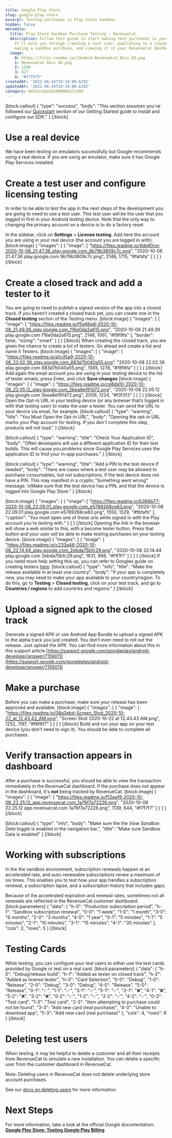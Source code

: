```yaml
---
title: Google Play Store
slug: google-play-store
excerpt: Testing purchases in Play Store Sandbox
hidden: false
metadata:
  title: Play Store Sandbox Purchase Testing – RevenueCat
  description: Follow this guide to start making test purchases in your Android app.
    It'll walk you through creating a test user, publishing to a closed test track,
    making a sandbox purchase, and viewing it in your RevenueCat dashboard.
  image:
    0: https://files.readme.io/33edecb-RevenueCat_Docs_OG.png
    1: RevenueCat Docs OG.png
    2: 1200
    3: 627
    4: "#f7f5f5"
createdAt: '2022-06-24T19:19:00.629Z'
updatedAt: '2022-06-24T19:19:00.629Z'
category: 64515c3aa16590000a27cd9d
---
```

[block:callout]
{
  "type": "success",
  "body": "This section assumes you've followed our [Quickstart](doc:getting-started-1) section of our Getting Started guide to install and configure our SDK."
}
[/block]
# Use a real device

We have been testing on emulators successfully but Google recommends using a real device. If you are using an emulator, make sure it has Google Play Services installed.

# Create a test user and configure licensing testing

In order to be able to test the app in the next steps of the development you are going to need to use a test user. This test user will be the user that you logged in first in your Android testing device. Note that the only way to changing the primary account on a device is to do a factory reset. 

In the sidebar, click on **Settings** > **License testing**.  Add here the account you are using in your real device (the account you are logged in with).
[block:image]
{
  "images": [
    {
      "image": [
        "https://files.readme.io/4de80ce-2020-10-08_21.47.36_play.google.com_9b79b3809c7c.png",
        "2020-10-08 21.47.36 play.google.com 9b79b3809c7c.png",
        2146,
        1715,
        "#fafafa"
      ]
    }
  ]
}
[/block]
# Create a closed track and add a tester to it

You are going to need to publish a signed version of the app into a closed track. If you haven’t created a closed track yet, you can create one in the **Closed testing** section of the Testing menu. 
[block:image]
{
  "images": [
    {
      "image": [
        "https://files.readme.io/f5e66e8-2020-10-08_21.49.39_play.google.com_f16e0da2a615.png",
        "2020-10-08 21.49.39 play.google.com f16e0da2a615.png",
        2148,
        1061,
        "#f9f9fa"
      ],
      "border": false,
      "sizing": "smart"
    }
  ]
}
[/block]
When creating the closed track, you are given the chance to create a list of testers. Go ahead and create a list and name it Testers.
[block:image]
{
  "images": [
    {
      "image": [
        "https://files.readme.io/a1cd5a9-2020-10-08_22.02.36_play.google.com_683d7b040a55.png",
        "2020-10-08 22.02.36 play.google.com 683d7b040a55.png",
        1565,
        1278,
        "#f8f8fa"
      ]
    }
  ]
}
[/block]
Add again the email account you are using in your testing device to the list of tester emails, press Enter, and click **Save changes** 
[block:image]
{
  "images": [
    {
      "image": [
        "https://files.readme.io/ce8da10-2020-10-08_22.05.12_play.google.com_5bea8ef91d72.png",
        "2020-10-08 22.05.12 play.google.com 5bea8ef91d72.png",
        2009,
        1224,
        "#f3f3f3"
      ]
    }
  ]
}
[/block]
Open the Opt-in URL in your testing device (or any browser that’s logged in with that testing user) to make the user a tester. You can send the URL to your device via email, for example. 
[block:callout]
{
  "type": "warning",
  "title": "You Must Open the Opt-in URL",
  "body": "Opening the opt-in URL marks your Play account for testing. If you don't complete this step, products will not load."
}
[/block]

[block:callout]
{
  "type": "warning",
  "title": "Check Your Application ID",
  "body": "Often developers will use a different application ID for their test builds. This will cause you problems since Google Play Services uses the application ID to find your in-app purchases."
}
[/block]

[block:callout]
{
  "type": "warning",
  "title": "Add a PIN to the test device if needed",
  "body": "There are cases where a test user may be allowed to purchase consumables, but not subscriptions, if the test device does not have a PIN. This may manifest in a cryptic \"Something went wrong\" message. \nMake sure that the test device has a PIN, and that the device is logged into Google Play Store."
}
[/block]

[block:image]
{
  "images": [
    {
      "image": [
        "https://files.readme.io/b366b77-2020-10-08_22.09.01_play.google.com_e5789268ce83.png",
        "2020-10-08 22.09.01 play.google.com e5789268ce83.png",
        1550,
        1529,
        "#fbfafb"
      ],
      "caption": "You must open one of these urls while signed in with the Play account you're testing with."
    }
  ]
}
[/block]
Opening the link in the browser will show a web similar to this, with a become tester button. Press that button and your user will be able to make testing purchases on your testing device.
[block:image]
{
  "images": [
    {
      "image": [
        "https://files.readme.io/c233a46-2020-10-08_22.14.44_play.google.com_2ebda75bfc29.png",
        "2020-10-08 22.14.44 play.google.com 2ebda75bfc29.png",
        1631,
        998,
        "#f1f1f1"
      ]
    }
  ]
}
[/block]
If you need more help setting this up, you can refer to Googles guide on creating testers [here](https://developer.android.com/google/play/billing/billing_testing#testing-purchases).
[block:callout]
{
  "type": "info",
  "title": "Make the release available in at least one country",
  "body": "If your app is completely new, you may need to make your app available to your country/region. To do this, go to **Testing** > **Closed testing**, click on your test track, and go to **Countries / regions** to add countries and regions."
}
[/block]
# Upload a signed apk to the closed track

Generate a signed APK or use Android App Bundle to upload a signed APK to the alpha track you just created. You don’t even need to roll out the release. Just upload the APK. You can find more information about this in this support article [https://support.google.com/googleplay/android-developer/answer/7159011](https://support.google.com/googleplay/android-developer/answer/7159011) 

# Make a purchase

Before you can make a purchase, make sure your release has been approved and  available.
[block:image]
{
  "images": [
    {
      "image": [
        "https://files.readme.io/08a3ebd-Screen_Shot_2020-10-22_at_12.43.43_AM.png",
        "Screen Shot 2020-10-22 at 12.43.43 AM.png",
        1252,
        1197,
        "#f6f6f7"
      ]
    }
  ]
}
[/block]
Build and run your app on your test device (you don't need to sign it). You should be able to complete all purchases.

# Verify transaction appears in dashboard

After a purchase is successful, you should be able to view the transaction immediately in the RevenueCat dashboard. If the purchase does not appear in the dashboard, it's **not** being tracked by RevenueCat.
[block:image]
{
  "images": [
    {
      "image": [
        "https://files.readme.io/f12eaf9-2020-10-08_22.25.12_app.revenuecat.com_1a76f7a72226.png",
        "2020-10-08 22.25.12 app.revenuecat.com 1a76f7a72226.png",
        1139,
        644,
        "#f7f7f7"
      ]
    }
  ]
}
[/block]

[block:callout]
{
  "type": "info",
  "body": "Make sure the the *View Sandbox Data* toggle is enabled in the navigation bar.",
  "title": "Make sure Sandbox Data is enabled"
}
[/block]
# Working with subscriptions

In the the sandbox environment, subscription renewals happen at an accelerated rate, and auto-renewable subscriptions renew a maximum of six times. This enables you to test how your app handles a subscription renewal, a subscription lapse, and a subscription history that includes gaps.

Because of the accelerated expiration and renewal rates, sometimes not all renewals are reflected in the RevenueCat customer dashboard.
[block:parameters]
{
  "data": {
    "h-0": "Production subscription period",
    "h-1": "Sandbox subscription renewal",
    "0-0": "1 week",
    "1-0": "1 month",
    "3-0": "6 months",
    "2-0": "3 months",
    "4-0": "1 year",
    "0-1": "5 minutes",
    "1-1": "5 minutes",
    "2-1": "10 minutes",
    "3-1": "15 minutes",
    "4-1": "30 minutes"
  },
  "cols": 2,
  "rows": 5
}
[/block]
# Testing Cards
While testing, you can configure your test users to either use the test cards provided by Google or test on a real card.
[block:parameters]
{
  "data": {
    "h-0": "Debug/release build",
    "h-1": "Added as tester on closed track",
    "h-2": "Added as license tester",
    "h-3": "Card Selection",
    "0-0": "Debug",
    "1-0": "Release",
    "2-0": "Debug",
    "3-0": "Debug",
    "4-0": "Release",
    "5-0": "Release",
    "0-1": "✅",
    "1-1": "✅",
    "3-1": "✅",
    "5-1": "✅",
    "2-1": "❌",
    "4-1": "❌",
    "5-2": "❌",
    "3-2": "❌",
    "0-2": "✅",
    "1-2": "✅",
    "2-2": "✅",
    "4-2": "✅",
    "0-3": "Test card",
    "1-3": "Test card",
    "2-3": "Item attempting to purchase could not be found",
    "3-3": "Add new card (real purchase)",
    "4-3": "Unable to download app",
    "5-3": "Add new card (real purchase)"
  },
  "cols": 4,
  "rows": 6
}
[/block]
# Deleting test users

When testing, it may be helpful to delete a customer and all their receipts from RevenueCat to simulate a new installation. You can delete a specific user from the customer dashboard in RevenueCat. 

Note: Deleting users in RevenueCat does not delete underlying store account purchases.

See our [docs on deleting users](doc:customers#section-delete-users) for more information.

# Next Steps

For more information, take a look at the official Google documentation:
**[Google Play Store: Testing Google Play Billing](https://developer.android.com/google/play/billing/billing_testing)**